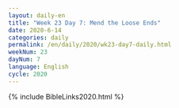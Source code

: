 ```yaml
---
layout: daily-en
title: "Week 23 Day 7: Mend the Loose Ends"
date: 2020-6-14 
categories: daily
permalink: /en/daily/2020/wk23-day7-daily.html
weekNum: 23
dayNum: 7
language: English
cycle: 2020
---
```

{% include BibleLinks2020.html %}
